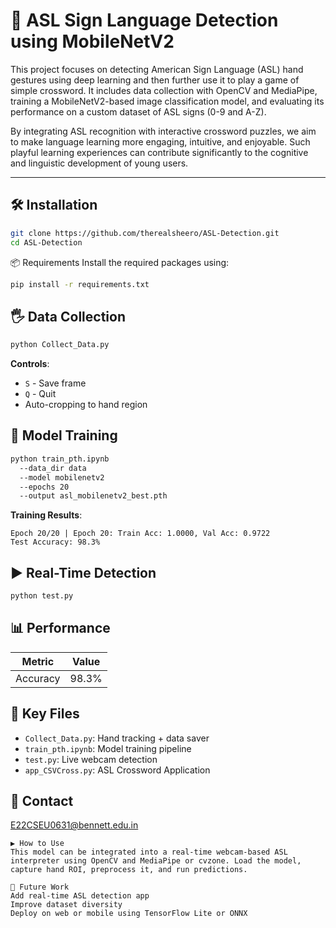 # 🤟 ASL Sign Language Detection using MobileNetV2

This project focuses on detecting American Sign Language (ASL) hand gestures using deep learning and then further use it to play a game of simple crossword. It includes data collection with OpenCV and MediaPipe, training a MobileNetV2-based image classification model, and evaluating its performance on a custom dataset of ASL signs (0-9 and A-Z). 

By integrating ASL recognition with interactive crossword puzzles, we aim to make language learning more engaging, intuitive, and enjoyable. Such playful learning experiences can contribute significantly to the cognitive and linguistic development of young users.

---

## 🛠️ Installation
```bash
git clone https://github.com/therealsheero/ASL-Detection.git
cd ASL-Detection
```

📦 Requirements
Install the required packages using:

```bash
pip install -r requirements.txt
```

## 🖐️ Data Collection
```bash
python Collect_Data.py 
```
**Controls**:
- `S` - Save frame
- `Q` - Quit
- Auto-cropping to hand region

## 🧠 Model Training
```bash
python train_pth.ipynb 
  --data_dir data 
  --model mobilenetv2 
  --epochs 20 
  --output asl_mobilenetv2_best.pth
```

**Training Results**:
```
Epoch 20/20 | Epoch 20: Train Acc: 1.0000, Val Acc: 0.9722
Test Accuracy: 98.3%
```

## ▶️ Real-Time Detection
```bash
python test.py 
```

## 📊 Performance
| Metric       | Value |
|--------------|-------|
| Accuracy     | 98.3% |

## 🌟 Key Files
- `Collect_Data.py`: Hand tracking + data saver
- `train_pth.ipynb`: Model training pipeline
- `test.py`: Live webcam detection
- `app_CSVCross.py`: ASL Crossword Application

## 📧 Contact
[E22CSEU0631@bennett.edu.in](mailto:E22CSEU0631@bennett.edu.in)
```
▶️ How to Use
This model can be integrated into a real-time webcam-based ASL interpreter using OpenCV and MediaPipe or cvzone. Load the model, capture hand ROI, preprocess it, and run predictions.

🚀 Future Work
Add real-time ASL detection app
Improve dataset diversity
Deploy on web or mobile using TensorFlow Lite or ONNX
```




